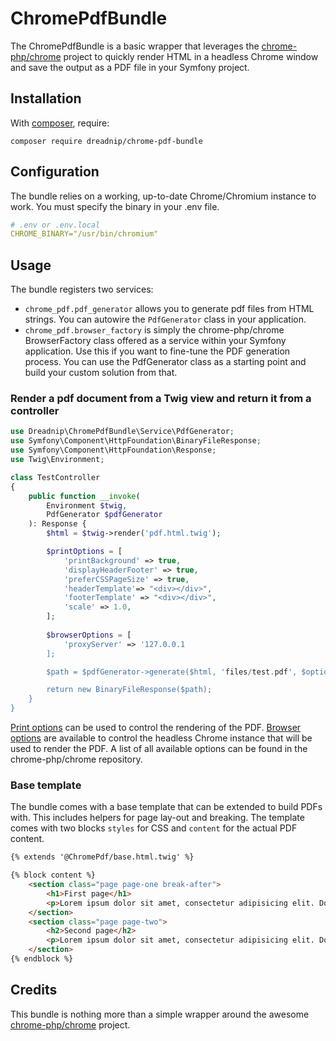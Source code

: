 ChromePdfBundle
===============

The ChromePdfBundle is a basic wrapper that leverages the [chrome-php/chrome](https://github.com/chrome-php/chrome) project to quickly render HTML in a headless Chrome window and save the output as a PDF file in your Symfony project.

Installation
------------

With [composer](https://getcomposer.org), require:

`composer require dreadnip/chrome-pdf-bundle`

Configuration
-------------

The bundle relies on a working, up-to-date Chrome/Chromium instance to work. You must specify the binary in your .env file.

```yaml
# .env or .env.local
CHROME_BINARY="/usr/bin/chromium"
```

Usage
-----

The bundle registers two services:

- `chrome_pdf.pdf_generator` allows you to generate pdf files from HTML strings. You can autowire the `PdfGenerator` class in your application.
- `chrome_pdf.browser_factory` is simply the chrome-php/chrome BrowserFactory class offered as a service within your Symfony application. Use this if you want to fine-tune the PDF generation process. You can use the PdfGenerator class as a starting point and build your custom solution from that.

### Render a pdf document from a Twig view and return it from a controller

```php
use Dreadnip\ChromePdfBundle\Service\PdfGenerator;
use Symfony\Component\HttpFoundation\BinaryFileResponse;
use Symfony\Component\HttpFoundation\Response;
use Twig\Environment;

class TestController
{
    public function __invoke(
        Environment $twig,
        PdfGenerator $pdfGenerator
    ): Response {
        $html = $twig->render('pdf.html.twig');

        $printOptions = [
            'printBackground' => true,
            'displayHeaderFooter' => true,
            'preferCSSPageSize' => true,
            'headerTemplate'=> "<div></div>",
            'footerTemplate' => "<div></div>",
            'scale' => 1.0,
        ];
        
        $browserOptions = [
            'proxyServer' => '127.0.0.1
        ];

        $path = $pdfGenerator->generate($html, 'files/test.pdf', $options, $browserOptions);

        return new BinaryFileResponse($path);
    }
}
```
[Print options](https://github.com/chrome-php/chrome#print-as-pdf) can be used to control the rendering of the PDF. [Browser options](https://github.com/chrome-php/chrome#options) are available to control the headless Chrome instance that will be used to render the PDF. A list of all available options can be found in the chrome-php/chrome repository.

### Base template

The bundle comes with a base template that can be extended to build PDFs with. This includes helpers for page lay-out and breaking. The template comes with two blocks `styles` for CSS and `content` for the actual PDF content.

```html
{% extends '@ChromePdf/base.html.twig' %}

{% block content %}
    <section class="page page-one break-after">
        <h1>First page</h1>
        <p>Lorem ipsum dolor sit amet, consectetur adipisicing elit. Dolores enim maxime quasi? Ab accusantium at commodi corporis, distinctio earum facilis harum ipsum maxime, nisi nostrum obcaecati odit officia quod voluptatem?</p>
    </section>
    <section class="page page-two">
        <h2>Second page</h2>
        <p>Lorem ipsum dolor sit amet, consectetur adipisicing elit. Dolores enim maxime quasi? Ab accusantium at commodi corporis, distinctio earum facilis harum ipsum maxime, nisi nostrum obcaecati odit officia quod voluptatem?</p>
    </section>
{% endblock %}

```

Credits
-------

This bundle is nothing more than a simple wrapper around the awesome [chrome-php/chrome](https://github.com/chrome-php/headless-chromium-php) project.
